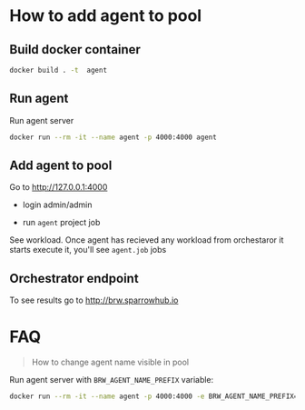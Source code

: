# How to add agent to pool

## Build docker container

```bash
docker build . -t  agent
```

## Run agent 

Run agent server

```bash
docker run --rm -it --name agent -p 4000:4000 agent
```

## Add agent to pool

Go to http://127.0.0.1:4000 

- login admin/admin

- run `agent` project job

See workload. Once agent has recieved any workload from orchestaror it starts execute it,
you'll see `agent.job` jobs

## Orchestrator endpoint

To see results go to http://brw.sparrowhub.io

# FAQ

> How to change agent name visible in pool

Run agent server with `BRW_AGENT_NAME_PREFIX` variable:

```bash
docker run --rm -it --name agent -p 4000:4000 -e BRW_AGENT_NAME_PREFIX=cool-boy agent
```



